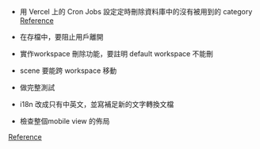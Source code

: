 
* 用 Vercel 上的 Cron Jobs 設定定時刪除資料庫中的沒有被用到的 category [Reference](https://vercel.com/docs/cron-jobs/quickstart)
* 在存檔中，要阻止用戶離開
* 實作workspace 刪除功能，要註明 default workspace 不能刪
* scene 要能跨 workspace 移動
* 做完整測試
* i18n 改成只有中英文，並寫補足新的文字轉換文檔

* 檢查整個mobile view 的佈局


[Reference](https://plus.excalidraw.com/blog/redesigning-editor-api)